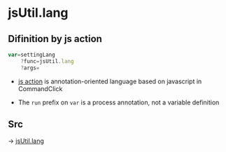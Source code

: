 # jsUtil.lang

## Difinition by js action

```js.js
var=settingLang
	?func=jsUtil.lang
	?args=

```

- [js action](#) is annotation-oriented language based on javascript in CommandClick

- The `run` prefix on `var` is a process annotation, not a variable definition

## Src

-> [jsUtil.lang](https://github.com/puutaro/CommandClick/blob/master/app/src/main/java/com/puutaro/commandclick/fragment_lib/terminal_fragment/js_interface/JsUtil.kt#L74)


